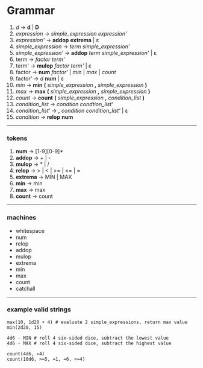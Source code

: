 # Grammar

1. _d_ → **d** | **D**
3. _expression_ → _simple_expression_ _expression'_
4. _expression'_ → **addop** **extrema** | ε
5. _simple_expression_ → _term_ _simple_expression'_
6. _simple_expression'_ → **addop** _term_ _simple_expression'_ | ε
7. term → _factor_ _term'_
8. term' → **mulop** _factor_ _term'_ | ε
9. factor → **num** _factor'_ | _min_ | _max_ | _count_
10. factor' → _d_ **num** | ε
11. _min_ → **min** **(** _simple_expression_ **,** _simple_expression_ **)**
12. _max_ → **max** **(** _simple_expression_ **,** _simple_expression_ **)**
13. _count_ → **count** **(** _simple_expression_ **,** _condition_list_ **)**
14. _condition_list_ → _condtion_ _condtion_list'_
15. _condition_list'_ → **,** _condition_ _condition_list'_ | ε
16. _condition_ → **relop** **num**
---

### tokens
1. **num** → \[1-9\]\[0-9\]*
2. **addop** → + | -
3. **mulop** → * | /
4. **relop** → > | < | >= | <= | =
5. **extrema** → MIN | MAX
6. **min** → min
7. **max** → max
8. **count** → count
---

### machines
- whitespace
- num
- relop
- addop
- mulop
- extrema
- min
- max
- count
- catchall
---
### example valid strings

```
max(10, 1d20 + 4) # evaluate 2 simple_expressions, return max value
min(2d20, 15)

4d6 - MIN # roll 4 six-sided dice, subtract the lowest value
4d6 - MAX # roll 4 six-sided dice, subtract the highest value

count(4d6, >4)
count(10d6, >=5, =1, =6, <=4)
```

